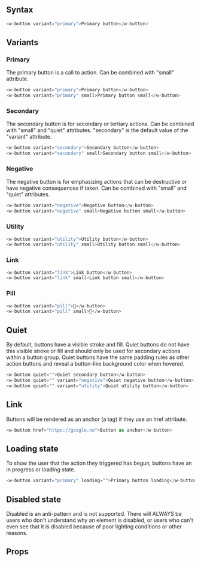 ## Syntax

```js
<w-button variant="primary">Primary button</w-button>
```

## Variants

### Primary
The primary button is a call to action. Can be combined with "small" attribute.

```js
<w-button variant="primary">Primary button</w-button>
<w-button variant="primary" small>Primary button small</w-button>
```

### Secondary
The secondary button is for secondary or tertiary actions. Can be combined with "small" and "quiet" attributes. "secondary" is the default value of the "variant" attribute.

```js
<w-button variant="secondary">Secondary button</w-button>
<w-button variant="secondary" small>Secondary button small</w-button>
```

### Negative
The negative button is for emphasizing actions that can be destructive or have negative consequences if taken. Can be combined with "small" and "quiet" attributes.

```js
<w-button variant="negative">Negative button</w-button>
<w-button variant="negative" small>Negative button small</w-button>
```

### Utility

```js
<w-button variant="utility">Utility button</w-button>
<w-button variant="utility" small>Utility button small</w-button>
```

### Link

```js
<w-button variant="link">Link button</w-button>
<w-button variant="link" small>Link button small</w-button>
```

### Pill

```js
<w-button variant="pill">💙</w-button>
<w-button variant="pill" small>💙</w-button>
```

## Quiet
By default, buttons have a visible stroke and fill. Quiet buttons do not have this visible stroke or fill and should only be used for secondary actions within a button group. Quiet buttons have the same padding rules as other action buttons and reveal a button-like background color when hovered.
```js
<w-button quiet="">Quiet secondary button</w-button>
<w-button quiet="" variant="negative">Quiet negative button</w-button>
<w-button quiet="" variant="utility">Quiet utility button</w-button>
```

## Link
Buttons will be rendered as an anchor (a tag) if they use an href attribute.
```js
<w-button href="https://google.no">Button as anchor</w-button>
```

## Loading state
To show the user that the action they triggered has begun, buttons have an in progress or loading state.
```js
<w-button variant="primary" loading="">Primary button loading</w-button>
```

## Disabled state

Disabled is an anti-pattern and is not supported. There will ALWAYS be users who don't understand why an element is disabled, or users who can't even see that it is disabled because of poor lighting conditions or other reasons.

## Props

<api-table type=elements component="Button" />
